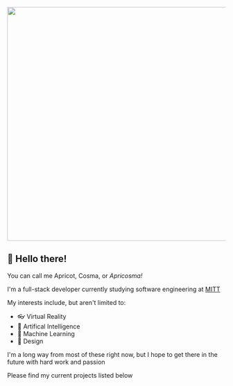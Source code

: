 <!--- <p align="center">
  <img width="960" height="540" src="https://user-images.githubusercontent.com/113317992/199318316-ad7b3cca-cd31-45a1-a25a-1aaadea0b824.jpg">
</p> --->

<p align="center">
  <img width="960" height="540" src="https://user-images.githubusercontent.com/113317992/199318660-d6ffefe4-f3e7-4280-8bf0-731ea14b79aa.jpg">
</p>

## 👋 Hello there!

You can call me Apricot, Cosma, or *Apricosma!* 

I'm a full-stack developer currently studying software engineering at [MITT](https://mitt.ca/)

My interests include, but aren't limited to:
- 👓 Virtual Reality
- 🤖 Artifical Intelligence
- 🧠 Machine Learning
- 🎨 Design 

I'm a long way from most of these right now, but I hope to get there in the future with hard work and passion

Please find my current projects listed below
<!---
Apricosma/Apricosma is a ✨ special ✨ repository because its `README.md` (this file) appears on your GitHub profile.
You can click the Preview link to take a look at your changes.
--->
